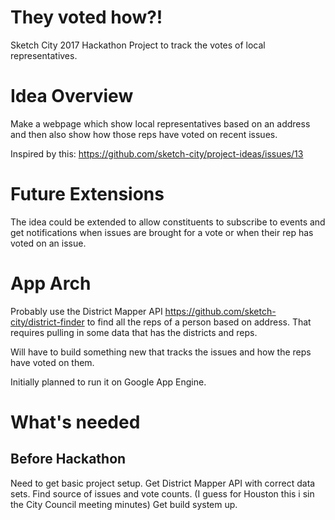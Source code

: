 # They voted how?!
Sketch City 2017 Hackathon Project to track the votes of local representatives.

# Idea Overview
Make a webpage which show local representatives based on an address and then also show how those reps have voted on recent issues. 

Inspired by this: https://github.com/sketch-city/project-ideas/issues/13

# Future Extensions
The idea could be extended to allow constituents to subscribe to events and get notifications when issues are brought for a vote or when their rep has voted on an issue.

# App Arch
Probably use the District Mapper API https://github.com/sketch-city/district-finder to find all the reps of a person based on address. That requires pulling in some data that has the districts and reps.

Will have to build something new that tracks the issues and how the reps have voted on them.

Initially planned to run it on Google App Engine.

# What's needed
## Before Hackathon
Need to get basic project setup.
Get District Mapper API with correct data sets.
Find source of issues and vote counts. (I guess for Houston this i sin the City Council meeting minutes)
Get build system up.

